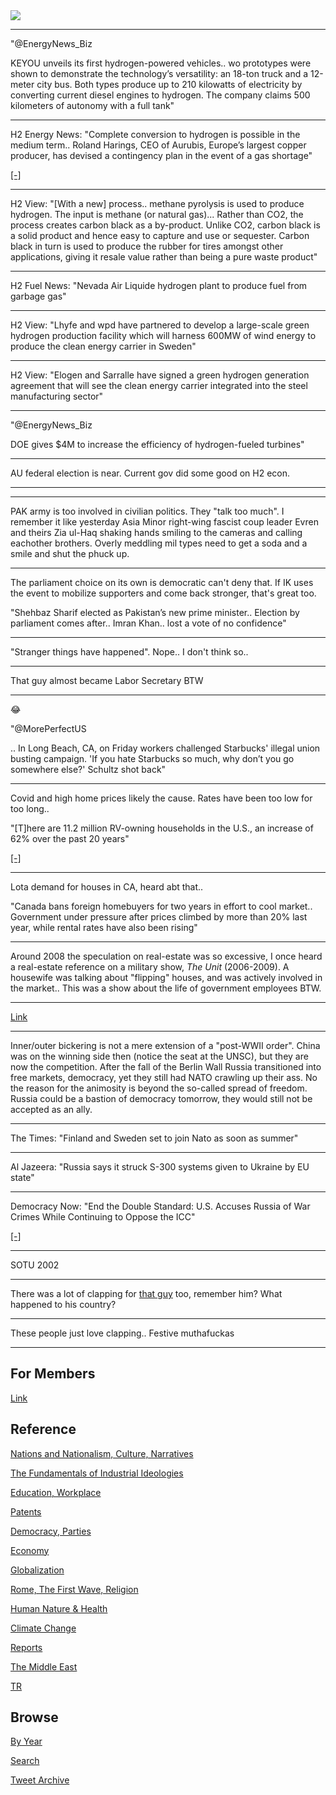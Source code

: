 <img src="https://drive.google.com/uc?export=view&id=1B2wf9R7AMH1d7Vw6e2mucLbIQ5NSjir7"/>


---

"@EnergyNews_Biz

KEYOU unveils its first hydrogen-powered vehicles.. wo prototypes were
shown to demonstrate the technology’s versatility: an 18-ton truck and
a 12-meter city bus. Both types produce up to 210 kilowatts of
electricity by converting current diesel engines to hydrogen. The
company claims 500 kilometers of autonomy with a full tank"

---

H2 Energy News: "Complete conversion to hydrogen is possible in the
medium term.. Roland Harings, CEO of Aurubis, Europe’s largest copper
producer, has devised a contingency plan in the event of a gas
shortage"

[[-]](https://energynews.biz/complete-conversion-to-hydrogen-is-possible-in-the-medium-term/)

---

H2 View: "[With a new] process.. methane pyrolysis is used to produce
hydrogen. The input is methane (or natural gas)... Rather than CO2,
the process creates carbon black as a by-product. Unlike CO2, carbon
black is a solid product and hence easy to capture and use or
sequester. Carbon black in turn is used to produce the rubber for
tires amongst other applications, giving it resale value rather than
being a pure waste product"

---

H2 Fuel News: "Nevada Air Liquide hydrogen plant to produce fuel from
garbage gas"

---

H2 View: "Lhyfe and wpd have partnered to develop a large-scale green
hydrogen production facility which will harness 600MW of wind energy
to produce the clean energy carrier in Sweden"

---

H2 View: "Elogen and Sarralle have signed a green hydrogen generation
agreement that will see the clean energy carrier integrated into the
steel manufacturing sector"

---

"@EnergyNews_Biz

DOE gives $4M to increase the efficiency of hydrogen-fueled turbines"

---

AU federal election is near. Current gov did some good on H2 econ.

---








---

PAK army is too involved in civilian politics. They "talk too much". I
remember it like yesterday Asia Minor right-wing fascist coup leader
Evren and theirs Zia ul-Haq shaking hands smiling to the cameras and
calling eachother brothers. Overly meddling mil types need to get a
soda and a smile and shut the phuck up.

---

The parliament choice on its own is democratic can't deny that. If IK
uses the event to mobilize supporters and come back stronger, that's
great too.

"Shehbaz Sharif elected as Pakistan’s new prime minister.. Election by
parliament comes after.. Imran Khan.. lost a vote of no confidence"

---

"Stranger things have happened". Nope.. I don't think so..

---

That guy almost became Labor Secretary BTW

---

😂

"@MorePerfectUS

.. In Long Beach, CA, on Friday workers challenged Starbucks' illegal
union busting campaign. 'If you hate Starbucks so much, why don’t you
go somewhere else?'  Schultz shot back"

---

Covid and high home prices likely the cause. Rates have been too low for too long..

"[T]here are 11.2 million RV-owning households in the U.S., an
increase of 62% over the past 20 years"

[[-]](https://www.rvtravel.com/study-shows-millions-americans-rvs/)

---

Lota demand for houses in CA, heard abt that.. 

"Canada bans foreign homebuyers for two years in effort to cool
market.. Government under pressure after prices climbed by more than
20% last year, while rental rates have also been rising"

---

Around 2008 the speculation on real-estate was so excessive, I once
heard a real-estate reference on a military show, *The Unit*
(2006-2009). A housewife was talking about "flipping" houses, and was
actively involved in the market.. This was a show about the life of
government employees BTW.

---

[Link](2017/07/the-next-decade-friedman.md#three)

---

Inner/outer bickering is not a mere extension of a "post-WWII order".
China was on the winning side then (notice the seat at the UNSC), but
they are now the competition. After the fall of the Berlin Wall Russia
transitioned into free markets, democracy, yet they still had NATO
crawling up their ass. No the reason for the animosity is beyond the
so-called spread of freedom. Russia could be a bastion of democracy
tomorrow, they would still not be accepted as an ally.

---

The Times: "Finland and Sweden set to join Nato as soon as summer"

---

Al Jazeera: "Russia says it struck S-300 systems given to Ukraine by EU state"

---

Democracy Now: "End the Double Standard: U.S. Accuses Russia of War
Crimes While Continuing to Oppose the ICC"

[[-]](https://www.democracynow.org/2022/4/8/un_removes_russia_human_rights_council)

---

SOTU 2002

---

There was a lot of clapping for [that guy](https://drive.google.com/uc?export=view&id=1CsRJd0stQfuMOOfXK0LNiuIQEctNVhuC)
too, remember him? What happened to his country?

---

These people just love clapping.. Festive muthafuckas

---

## For Members

[Link](https://thirdwave-members.herokuapp.com)

## Reference

[Nations and Nationalism, Culture, Narratives](/2013/02/nations-and-nationalism.md)

[The Fundamentals of Industrial Ideologies](/2011/04/fundamentals-of-industrial-ideologies.md)

[Education, Workplace](2017/09/education-workplace.md)

[Patents](/2018/09/patents.md)

[Democracy, Parties](/2016/11/democracy.md)

[Economy](/2018/05/economy.md)

[Globalization](/2018/09/globalization.md)

[Rome, The First Wave, Religion](/2017/12/rome.md)

[Human Nature & Health](/2020/07/human-nature.md)

[Climate Change](/2018/12/climate.md)

[Reports](/2019/05/reports.md)

[The Middle East](/2019/07/middleeast.md)

[TR](../tr)

## Browse

[By Year](years.md)

[Search](search.html)

[Tweet Archive](/tweets/README.md)



